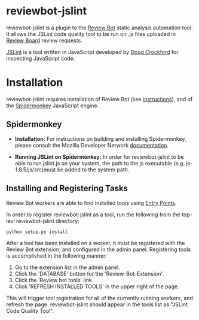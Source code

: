 reviewbot-jslint
================

reviewbot-jslint is a plugin to the [Review Bot](https://github.com/smacleod/ReviewBot) static analysis automation tool. It allows the JSLint code quality tool to be run on .js files uploaded in [Review Board](http://www.reviewboard.org/) review requests.

[JSLint](http://www.jslint.com/) is a tool written in JavaScript developed by [Doug Crockford](https://github.com/douglascrockford/JSLint) for inspecting JavaScript code.

Installation
============

reviewbot-jslint requires installation of Review Bot (see [instructions](https://github.com/smacleod/ReviewBot)), and of the [Spidermonkey](https://developer.mozilla.org/en-US/docs/SpiderMonkey/1.8.5) JavaScript engine.

Spidermonkey
------------

* **Installation:** For instructions on building and installing Spidermonkey, please consult the Mozilla Developer Network [documentation](https://developer.mozilla.org/en-US/docs/SpiderMonkey/Build_Documentation).

* **Running JSLint on Spidermonkey:** In order for reviewbot-jslint to be able to run jslint.js on your system, the path to the js executable (e.g. js-1.8.5/js/src)must be added to the system path.

Installing and Registering Tasks
--------------------------------

Review Bot workers are able to find installed tools using
[Entry Points](http://packages.python.org/distribute/pkg_resources.html#entry-points).

In order to register reviewbot-jslint as a tool, run the following from the top-levl reviewbot-jslint directory:

    python setup.py install

After a tool has been installed on a worker, it must be registered
with the Review Bot extension, and configured in the admin panel.
Registering tools is accomplished in the following manner:

  1. Go to the extension list in the admin panel.
  2. Click the 'DATABASE' button for the 'Review-Bot-Extension'.
  3. Click the 'Review bot tools' link.
  4. Click 'REFRESH INSTALLED TOOLS' in the upper right of the page.

This will trigger tool registration for all of the currently running
workers, and refresh the page. reviewbot-jslint should appear in the tools list as "JSLint Code Quality Tool".
